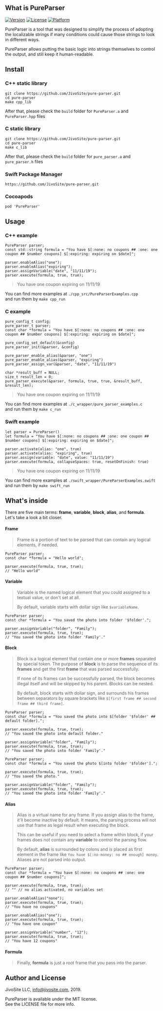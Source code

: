 ## What is PureParser

[![Version](https://img.shields.io/cocoapods/v/PureParser.svg?style=flat)](https://cocoapods.org/pods/PureParser)
[![License](https://img.shields.io/cocoapods/l/PureParser.svg?style=flat)](https://cocoapods.org/pods/PureParser)
[![Platform](https://img.shields.io/cocoapods/p/PureParser.svg?style=flat)](https://cocoapods.org/pods/PureParser)

PureParser is a tool that was designed to simplify the process of adopting the localizable strings if many conditions could cause those strings to look in different ways.

PureParser allows putting the basic logic into strings themselves to control the output, and still keep it human-readable.

## Install

### C++ static library

```
git clone https://github.com/JivoSite/pure-parser.git
cd pure-parser
make cpp_lib
```

After that, please check the `build` folder for `PureParser.a` and `PureParser.hpp` files

### C static library

```
git clone https://github.com/JivoSite/pure-parser.git
cd pure-parser
make c_lib
```

After that, please check the `build` folder for `pure_parser.a` and `pure_parser.h` files

### Swift Package Manager

```
https://github.com/JivoSite/pure-parser.git
```

### Cocoapods

```
pod 'PureParser'
```

## Usage

### C++ example

```
PureParser parser;
const std::string formula = "You have $[:none: no coupons ## :one: one coupon ## $number coupons] $[:expiring: expiring on $date]";

parser.enableAlias("one");
parser.enableAlias("expiring");
parser.assignVariable("date", "11/11/19");
parser.execute(formula, true, true);
```
> You have one coupon expiring on 11/11/19

You can find more examples at `./cpp_src/PureParserExamples.cpp`  
and run them by `make cpp_run`

### C example

```
pure_config_t config;
pure_parser_t parser;
const char *formula = "You have $[:none: no coupons ## :one: one coupon ## $number coupons] $[:expiring: expiring on $date]";

pure_config_set_default(&config)
pure_parser_init(&parser, &config)

pure_parser_enable_alias(&parser, "one")
pure_parser_enable_alias(&parser, "expiring")
pure_parser_assign_var(&parser, "date", "11/11/19")

char *result_buff = NULL;
size_t result_len = 0;
pure_parser_execute(&parser, formula, true, true, &result_buff, &result_len);
```
> You have one coupon expiring on 11/11/19

You can find more examples at `./c_wrapper/pure_parser_examples.c`  
and run them by `make c_run`

### Swift example

```
let parser = PureParser()
let formula = "You have $[:none: no coupons ## :one: one coupon ## $number coupons] $[:expiring: expiring on $date]";

parser.activate(alias: "one", true)
parser.activate(alias: "expiring", true)
parser.assign(variable: "date", value: "11/11/19")
parser.execute(formula, collapseSpaces: true, resetOnFinish: true)
```
> You have one coupon expiring on 11/11/19

You can find more examples at `./swift_wrapper/PureParserExamples.swift`  
and run them by `make swift_run`

## What's inside

There are five main terms: **frame**, **variable**, **block**, **alias**, and **formula**.  
Let's take a look a bit closer.

#### Frame

> Frame is a portion of text to be parsed that can contain any logical elements, if needed.

```
PureParser parser;
const char *formula = "Hello world";

parser.execute(formula, true, true);
// "Hello world"
```

#### Variable

> Variable is the named logical element that you could assigned to a textual value, or don't set at all.
>
> By default, variable starts with dollar sign like `$variableName`.

```
PureParser parser;
const char *formula = "You saved the photo into folder '$folder'.";

parser.assignVariable("folder", "Family");
parser.execute(formula, true, true);
// "You saved the photo into folder 'Family'."
```

#### Block

> Block is a logical element that contain one or more **frames** separated by special token. The purpose of **block** is to parse the sequence of its **frames** and get the first **frame** that was parsed successfully.
>
> If none of its frames can be successfully parsed, the block becomes illegal itself and will be skipped by his parent. Blocks can be nested.
>
> By default, block starts with dollar sign, and surrounds his frames between separators by square brackets like `$[first frame ## second frame ## third frame]`.

```
PureParser parser;
const char *formula = "You saved the photo into $[folder '$folder' ## default folder].";

parser.execute(formula, true, true);
// "You saved the photo into default folder."

parser.assignVariable("folder", "Family");
parser.execute(formula, true, true);
// "You saved the photo into folder 'Family'."
```

```
PureParser parser;
const char *formula = "You saved the photo $[into folder '$folder'].";

parser.execute(formula, true, true);
// "You saved the photo."

parser.assignVariable("folder", "Family");
parser.execute(formula, true, true);
// "You saved the photo into folder 'Family'."
```

#### Alias

> Alias is a virtual name for any frame. If you assign alias to the frame, it'll become inactive by default. It means, the parsing process will not use that frame as legal result when executing the block.
> 
> This can be useful if you need to select a frame within block, if your frames does not contain any **variable** to control the parsing flow.
>
> By default, **alias** is surrounded by colons and is placed as first element in the frame like `You have $[:no-money: no ## enough] money`. Aliases are not parsed into output.

```
PureParser parser;
const char *formula = "You have $[:none: no coupons ## :one: one coupon ## $number coupons]";

parser.execute(formula, true, true);
// "" // no alias activated, no variables set

parser.enableAlias("none");
parser.execute(formula, true, true);
// "You have no coupons"

parser.enableAlias("one");
parser.execute(formula, true, true);
// "You have one coupon"

parser.assignVariable("number", "12");
parser.execute(formula, true, true);
// "You have 12 coupons"
```

#### Formula

> Finally, **formula** is just a root frame that you pass into the parser.

## Author and License

JivoSite LLC, <info@jivosite.com>, 2019.

PureParser is available under the MIT license.  
See the LICENSE file for more info.
